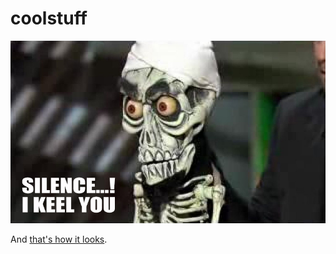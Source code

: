 coolstuff
=========

![Silence](akhmed.jpg)

And [that's how it looks](https://twitter.com/tomasz_ducin/status/753616938182541313).
